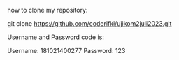 how to clone my repository:

git clone https://github.com/coderifki/ujikom2juli2023.git

Username and Password code is:

Username: 181021400277
Password: 123

